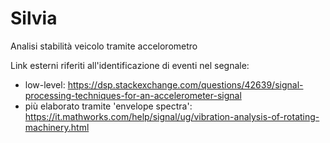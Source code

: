 # Silvia
Analisi stabilità veicolo tramite accelorometro

Link esterni riferiti all'identificazione di eventi nel segnale: 
- low-level: https://dsp.stackexchange.com/questions/42639/signal-processing-techniques-for-an-accelerometer-signal
- più elaborato tramite 'envelope spectra': https://it.mathworks.com/help/signal/ug/vibration-analysis-of-rotating-machinery.html
